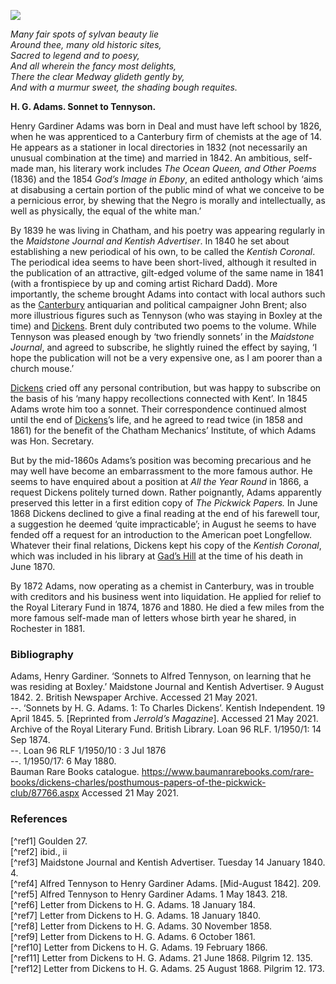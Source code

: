 <a href="https://dev.visual-essays.app"><img src="https://dev-visual-essays.netlify.app/images/ve-button.png"></a>
<param ve-config title="Henry Gardiner Adams (1812-1881)" author="xxx" layout="vtl" 
banner="/images/banners/19c.jpg">

<param ve-entity eid="Q29303" aliases="Canterbury">
<param ve-entity eid="Q729006" aliases="Chatham">
<param ve-entity eid="Q1011096" aliases="Deal">
<param ve-entity eid="Q507517" aliases="Rochester">

_Many fair spots of sylvan beauty lie   
Around thee, many old historic sites,   
	Sacred to legend and to poesy,   
And all wherein the fancy most delights,   
	There the clear Medway glideth gently by,   
And with a murmur sweet, the shading bough requites._   

**H. G. Adams. Sonnet to Tennyson.**  

Henry Gardiner Adams was born in Deal and must have left school by 1826, when he was apprenticed to a Canterbury firm of chemists at the age of 14. He appears as a stationer in local directories in 1832  (not necessarily an unusual combination at the time) and married in 1842. An ambitious, self-made man, his literary work includes _The Ocean Queen, and Other Poems_ (1836) and the 1854 _God’s Image in Ebony_, an edited anthology which ‘aims at disabusing a certain portion of the public mind of what we conceive to be a pernicious error, by shewing that the Negro is morally and intellectually, as well as physically, the equal of the white man.’  

By 1839 he was living in Chatham, and his poetry was appearing regularly in the _Maidstone Journal and Kentish Advertiser_.  In 1840 he set about establishing a new periodical of his own, to be called the _Kentish Coronal_. The periodical idea seems to have been short-lived, although it resulted in the publication of an attractive, gilt-edged volume of the same name in 1841 (with a frontispiece by up and coming artist Richard Dadd). More importantly, the scheme brought Adams into contact with local authors such as the [Canterbury](/19c/19c-canterbury) antiquarian and political campaigner John Brent; also more illustrious figures such as Tennyson (who was staying in Boxley at the time) and [Dickens](https://kent-maps.online/dickens/). Brent duly contributed two poems to the volume. While Tennyson was pleased enough by ‘two friendly sonnets’  in the _Maidstone Journal_, and agreed to subscribe, he slightly ruined the effect by saying, ‘I hope the publication will not be a very expensive one, as I am poorer than a church mouse.’ 

[Dickens](https://kent-maps.online/dickens/) cried off any personal contribution, but was happy to subscribe on the basis of his ‘many happy recollections connected with Kent’.  In 1845 Adams wrote him too a sonnet. Their correspondence continued almost until the end of [Dickens](https://kent-maps.online/dickens/)’s life, and he agreed to read twice (in 1858 and 1861) for the benefit of the Chatham Mechanics’ Institute, of which Adams was Hon. Secretary.  

But by the mid-1860s Adams’s position was becoming precarious and he may well have become an embarrassment to the more famous author. He seems to have enquired about a position at _All the Year Round_ in 1866, a request Dickens politely turned down.  Rather poignantly, Adams apparently preserved this letter in a first edition copy of _The Pickwick Papers._  In June 1868 Dickens declined to give a final reading at the end of his farewell tour, a suggestion he deemed ‘quite impracticable’;  in August he seems to have fended off a request for an introduction to the American poet Longfellow.  Whatever their final relations, Dickens kept his copy of the _Kentish Coronal_, which was included in his library at [Gad’s Hill](/dickens/dickens-gads-hill) at the time of his death in June 1870.

By 1872 Adams, now operating as a chemist in Canterbury, was in trouble with creditors and his business went into liquidation.  He applied for relief to the Royal Literary Fund in 1874, 1876 and 1880. He died a few miles from the more famous self-made man of letters whose birth year he shared, in Rochester in 1881.

### Bibliography

Adams, Henry Gardiner. ‘Sonnets to Alfred Tennyson, on learning that he was residing at Boxley.’ Maidstone Journal and Kentish Advertiser. 9 August 1842. 2. British Newspaper Archive. Accessed 21 May 2021.   
--. ‘Sonnets by H. G. Adams. 1: To Charles Dickens’. Kentish Independent. 19 April 1845. 5. [Reprinted from _Jerrold’s Magazine_]. Accessed 21 May 2021.   
Archive of the Royal Literary Fund. British Library. Loan 96 RLF. 1/1950/1: 14 Sep 1874.   
--. Loan 96 RLF 1/1950/10 : 3 Jul 1876   
--. 1/1950/17: 6 May 1880.   
Bauman Rare Books catalogue. https://www.baumanrarebooks.com/rare-books/dickens-charles/posthumous-papers-of-the-pickwick-club/87766.aspx  Accessed 21 May 2021.    

### References

[^ref1] Goulden 27.   
[^ref2] ibid., ii   
[^ref3] Maidstone Journal and Kentish Advertiser. Tuesday 14 January 1840. 4.   
[^ref4] Alfred Tennyson to Henry Gardiner Adams. [Mid-August 1842]. 209.    
[^ref5] Alfred Tennyson to Henry Gardiner Adams. 1 May 1843. 218.   
[^ref6] Letter from Dickens to H. G. Adams. 18 January 184.   
[^ref7] Letter from Dickens to H. G. Adams. 18 January 1840.    
[^ref8] Letter from Dickens to H. G. Adams. 30 November 1858.    
[^ref9] Letter from Dickens to H. G. Adams. 6 October 1861.    
[^ref10] Letter from Dickens to H. G. Adams. 19 February 1866.  
[^ref11] Letter from Dickens to H. G. Adams. 21 June 1868. Pilgrim 12. 135.   
[^ref12] Letter from Dickens to H. G. Adams. 25 August 1868. Pilgrim 12. 173.   


			
